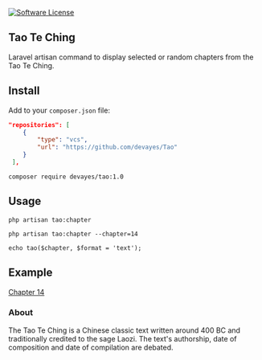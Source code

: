 
[![Software License](https://img.shields.io/badge/license-MIT-brightgreen.svg?style=flat-square)](LICENSE)

## Tao Te Ching
Laravel artisan command to display selected or random chapters from the Tao Te Ching.

## Install
Add to your `composer.json` file:
```json
"repositories": [
    {
        "type": "vcs",
        "url": "https://github.com/devayes/Tao"
    }
 ],
```
`composer require devayes/tao:1.0`

## Usage
`php artisan tao:chapter`

`php artisan tao:chapter --chapter=14`

`echo tao($chapter, $format = 'text');`

## Example
[Chapter 14](https://github.com/devayes/Tao/blob/main/src/example/chapter_14.png)

### About
The Tao Te Ching is a Chinese classic text written around 400 BC and traditionally credited to the sage Laozi. The text's authorship, date of composition and date of compilation are debated.
